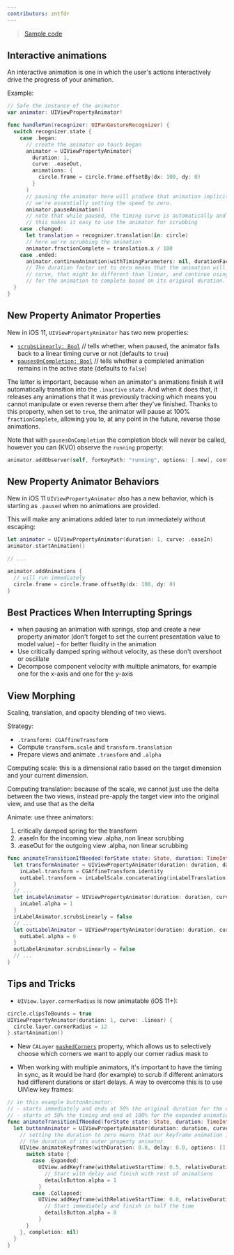 ```yaml
---
contributors: zntfdr
---
```


> [Sample code](https://github.com/cgoldsby/WWDC-2017-Session-230-Advance-Animations-with-UIKit)

## Interactive animations

An interactive animation is one in which the user's actions interactively drive the progress of your animation.

Example:

```swift
// Safe the instance of the animator
var animator: UIViewPropertyAnimator!

func handlePan(recognizer: UIPanGestureRecognizer) {
  switch recognizer.state {
    case .began:
      // create the animator on touch began
      animator = UIViewPropertyAnimator(
        duration: 1,
        curve: .easeOut,
        animations: {
          circle.frame = circle.frame.offsetBy(dx: 100, dy: 0)
        }
      )
      // pausing the animator here will produce that animation implicitly (but not trigger it),
      // we're essentially setting the speed to zero.
      animator.pauseAnimation()
      // note that while paused, the timing curve is automatically and temporaly converted to linear,
      // this makes it easy to use the animator for scrubbing
    case .changed:
      let translation = recognizer.translation(in: circle)
      // here we're scrubbing the animation
      animator.fractionComplete = translation.x / 100
    case .ended:
      animator.continueAnimation(withTimingParameters: nil, durationFactor: 0)
      // The duration factor set to zero means that the animation will pick up the original timing 
      // curve, that might be different than linear, and continue using the remaining time needed 
      // for the animation to complete based on its original duration.
  }
}
```

## New Property Animator Properties

New in iOS 11, `UIViewPropertyAnimator` has two new properties:

- [`scrubsLinearly: Bool`][scrubslinearly] // tells whether, when paused, the animator falls back to a linear timing curve or not (defaults to `true`)
- [`pausesOnCompletion: Bool`][pausesOnCompletion] // tells whether a completed animation remains in the active state (defaults to `false`)

The latter is important, because when an animator's animations finish it will automatically transition into the `.inactive` `state`. And when it does that, it releases any animations that it was previously tracking which means you cannot manipulate or even reverse them after they've finished. Thanks to this property, when set to `true`, the animator will pause at 100% `fractionComplete`, allowing you to, at any point in the future, reverse those animations.

Note that with `pausesOnCompletion` the completion block will never be called, however you can (KVO) observe the `running` property:

```swift
animator.addObserver(self, forKeyPath: "running", options: [.new], context: nil)
```

## New Property Animator Behaviors

New in iOS 11 `UIViewPropertyAnimator` also has a new behavior, which is starting as `.paused` when no animations are provided.

This will make any animations added later to run immediately without escaping:

```swift
let animator = UIViewPropertyAnimator(duration: 1, curve: .easeIn)
animator.startAnimation()

// ...

animator.addAnimations {
  // will run immediately
  circle.frame = circle.frame.offsetBy(dx: 100, dy: 0)
}
```

## Best Practices When Interrupting Springs

- when pausing an animation with springs, stop and create a new property animator (don't forget to set the current presentation value to model value) - for better fluidity in the animation
- Use critically damped spring without velocity, as these don't overshoot or oscillate
- Decompose component velocity with multiple animators, for example one for the x-axis and one for the y-axis

## View Morphing

Scaling, translation, and opacity blending of two views.

Strategy:

- `.transform: CGAffineTransform`
- Compute `transform.scale` and `transform.translation` 
- Prepare views and animate `.transform` and `.alpha`

Computing scale: this is a dimensional ratio based on the target dimension and your current dimension.

Computing translation: because of the scale, we cannot just use the delta between the two views, instead pre-apply the target view into the original view, and use that as the delta

Animate: use three animators:

1. critically damped spring for the transform
2. .easeIn for the incoming view .alpha, non linear scrubbing
3. .easeOut for the outgoing view .alpha, non linear scrubbing

```swift
func animateTransitionIfNeeded(forState state: State, duration: TimeInterval) { // ...
  let transformAnimator = UIViewPropertyAnimator(duration: duration, dampingRatio: 1) { 
    inLabel.transform = CGAffineTransform.identity
    outLabel.transform = inLabelScale.concatenating(inLabelTranslation)
  }
  // ...
  let inLabelAnimator = UIViewPropertyAnimator(duration: duration, curve: .easeIn) {
    inLabel.alpha = 1
  }
  inLabelAnimator.scrubsLinearly = false
  // ...
  let outLabelAnimator = UIViewPropertyAnimator(duration: duration, curve: .easeOut) {
    outLabel.alpha = 0
  }
  outLabelAnimator.scrubsLinearly = false
  // ...
}
```

## Tips and Tricks

- `UIView.layer.cornerRadius` is now animatable (iOS 11+):

```swift
circle.clipsToBounds = true
UIViewPropertyAnimator(duration: 1, curve: .linear) {
  circle.layer.cornerRadius = 12
}.startAnimation()
```

- New `CALayer` [`maskedCorners`][maskedCorners] property, which allows us to selectively choose which corners we want to apply our corner radius mask to

- When working with multiple animators, it's important to have the timing in sync, as it would be hard (for example) to scrub if different animators had different durations or start delays. A way to overcome this is to use UIView key frames:

```swift
// in this example buttonAnimator:
// - starts immediately and ends at 50% the original duration for the collapsed animation
// - starts at 50% the timing and end at 100% for the expanded animation
func animateTransitionIfNeeded(forState state: State, duration: TimeInterval) { // ...
  let buttonAnimator = UIViewPropertyAnimator(duration: duration, curve: .linear) { 
    // setting the duration to zero means that our keyframe animation inherits 
    // the duration of its outer property animator.
    UIView.animateKeyframes(withDuration: 0.0, delay: 0.0, options: [], animations: {
      switch state { 
        case .Expanded:
          UIView.addKeyframe(withRelativeStartTime: 0.5, relativeDuration: 0.5) { 
            // Start with delay and finish with rest of animations 
            detailsButton.alpha = 1
          }
        case .Collapsed:
          UIView.addKeyframe(withRelativeStartTime: 0.0, relativeDuration: 0.5) {
            // Start immediately and finish in half the time 
            detailsButton.alpha = 0
          }
      }
    }, completion: nil)
  }
}
```

[maskedCorners]: https://developer.apple.com/documentation/quartzcore/calayer/2877488-maskedcorners
[scrubslinearly]: https://developer.apple.com/documentation/uikit/uiviewpropertyanimator/2873966-scrubslinearly
[pausesOnCompletion]: https://developer.apple.com/documentation/uikit/uiviewpropertyanimator/2909004-pausesoncompletion